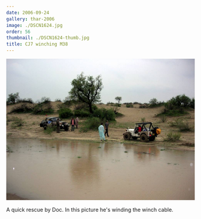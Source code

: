 ```yaml
---
date: 2006-09-24
gallery: thar-2006
image: ./DSCN1624.jpg
order: 56
thumbnail: ./DSCN1624-thumb.jpg
title: CJ7 winching M38
---
```


![CJ7 winching M38](./DSCN1624.jpg)

A quick rescue by Doc. In this picture he's winding the winch cable.